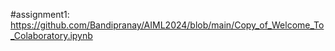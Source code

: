 #assignment1: https://github.com/Bandipranay/AIML2024/blob/main/Copy_of_Welcome_To_Colaboratory.ipynb
